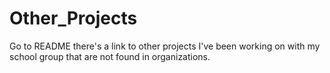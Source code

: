 # Other_Projects
Go to README there's a link to other projects I've been working on with my school group that are not found in organizations.
